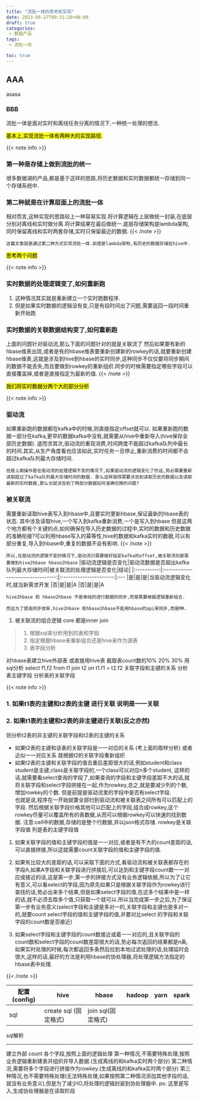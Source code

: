 ```yaml
---
title: "流批一体的思考和实现"
date: 2023-06-27T09:31:28+08:00
draft: true
categories:
 - 数据产品
tags:
 - 流批一体

toc: true
---
```



## AAA

asasa

### BBB

流批一体是面对实时和离线任务分离的情况下,一种统一处理的想法.

<mark>基本上,实现流批一体有两种大的实现路径.</mark>

{{< note info >}}
### 第一种是存储上做到流批的统一
很多数据湖的产品,都是基于这样的思路,将历史数据和实时数据都统一存储到同一个存储系统中.
### 第二种就是在计算层面上的流批一体
相对而言,这种实现的思路较上一种容易实现.将计算逻辑在上层做统一封装,在底层分别对离线和实时做分离.将计算结果在最后做统一.底层存储架构是lambda架构,同时保留离线和实时两套存储,实时只保留最近的数据.
{{< /note >}}

`这篇文章就是通过第二种方式实现流批一体.前提是lambda架构,有历史的数据存储在hive中.`


<!-- 计算上需要
首先指定计算范围:时间范围,表范围,列范围. 离线的计算频率
其次将计算进行封装 -->

<mark>思考两个问题</mark>

{{< note info >}}
### 实时数据的处理逻辑变了,如何重新跑
1. 这种情况其实就是重新建立一个实时跑数程序.
2. 但是如果实时数据的逻辑没有变,只是有段时间出了问题,需要返回一段时间重新开始跑
### 实时数据的关联数据结构变了,如何重新跑
上面的问题针对驱动流,那么下面的问题针对的就是关联流了
然后如果要有新的hbase维表出现,或者是有的hbase维表要重新创建新的rowkey的话,就要重新创建hbase维表,这就是涉及到hive到hbase的实时同步,这种同步不仅仅要将同步期间的数据不能丢失,而且要做到rowkey的重新组织.同步的时候需要指定哪些字段可以直接覆盖掉,或者是直接指定为最新的值.
{{< /note >}}

<mark>我们将实时数据分两个大的部分分析</mark>

{{< note info >}}
### 驱动流 
如果重新跑的数据都在kafka中的时候,则直接指定offset就可以.
如果重新跑的数据一部分在kafka,更早的数据kafka中没有,就需要从hive中重新导入(hive保存全部历史数据).
退而求其次,驱动流的重现消费,时间跨度不能超过kafka队列中最长的时间.其实,从生产角度看也应该如此,实时任务一旦停止,重新消费的时间都不会超过kafka队列最大存储时间.

`但是上面操作是在驱动流的处理逻辑不变的情况下,如果驱动流的逻辑变化了的话,势必需要重新读取超过了kafka队列最大存储时间的数据.
那么这样就得需要涉及到读取历史的数据以及读取最新的实时数据,那么也就涉及到了两部分数据如何准确切换的问题?`
### 被关联流 

需要重新读取hive表写入到hbase中,且要实时更新hbase,保证最新的hbase表的状态.
其中涉及读取hive,一个写入到kafka重新消费,一个是写入到hbase
但是这两个地方都有个关键的点,如何确保在导入历史数据的过程中,实时的数据和历史数据的准确衔接?可以利用hbase写入的幂等性,hive的数据和kafka实时的数据,可以有部分重复,导入到hbase中,重复的数据不会有影响. 
{{< /note >}}

`所以,在驱动流的逻辑不变的情况下,驱动流只需要做好指定kafka的offset,被关联流则是需要做到hive2hbase hbase2hbase`
|驱动流逻辑是否变化|驱动流数据是否超出kafka队列最大存储时间|被关联流的处理逻辑是否变化|结论|
|:----------:|:---------------------------------:|:----------------------:|:---
|是|是|是|当驱动流逻辑变化时,就当新需求开发
|否|是|是|A
|否|是|是|A

`hive2hbase 和 hbase2hbase 不是单纯的进行数据的同步,而是需要根据逻辑重新组合.`

`而且为了提高同步效率,hive2hbase 和hbase2hbase不能用hbase的api来同步,而是MR.`
<!-- 这是之前写的同步程序,在我原来的电脑上,回去找下源码 -->

1. 被关联流的组合逻辑 core 
   都是inner join

> 1. 根据sql来分析用到的表和字段
> 2. 指定根据hbase来重新组合还是hive来作为源表
> 3. 表字段分析

对hbase表建立hive外部表 或直接用hive表
截取表count数的10% 20% 30% 用sql分析
select f1,f2 from t1 join t2 on t1.f1 = t2.f2
关联字段和主键的关系
分析表主键字段
分析表的关联字段

{{< note info >}}
### 1. 如果t1表的主键和t2表的主键 进行关联 说明是一一关联
### 2. 如果t1表的主键和t2表的非主键进行关联(反之亦然)
则分析t2表的非主键的关联字段和t2表的主键的关系
* 如果t2表的主键和该表的关联字段是一一对应的关系 (考上面的取样分析)
或者近似一一对应关系
就根据t2的关联字段重新组织
* 如果t2表的主键和关联字段的值去重后差距很大的话,例如student和class
student是主键,class是关联字段的,一个class可以对应n多个student,
这样的话,就需要看select查询的字段了,如果查询的字段和主键字段差距不大的话,就将关联字段和select字段拼接在一起,作为rowkey,总之,就是要减少列的个数,增加rowkey的个数.
但是前提是驱动流里的字段中是否有select字段.  
也就是说,程序在一开始就要全部扫到驱动流和被关联表之间所有可以匹配上的字段.
然后根据关联字段价格其他可以匹配上的字段,组合成rowkey,这个rowkey尽量可以覆盖所有的表数据,从而可以根据rowkey可以快速的找到数据.
注意:cell中的数据,存储的是整个行数据,并以json格式存储.
rowkey是关联字段值
列是表的主键字段值
1. 如果关联字段的值和主键字段的值是一一对应,或者是有不大的count差距的话,可以直接拼接,所以这就需要count关联字段的值和主键字段的值.

2. 如果有比较大的差距的话,可以采取下面的方式,看驱动流和被关联表都存在的字段A,如果A字段和关联字段进行拼接后,可以达到和主键字段count数一一对应或接近的话,这是第一步,第一步的拼接方式没有业务逻辑依据,所以为了让它有意义,可以看select的字段,因为原先如果只是根据关联字段作为rowkey进行查找的话,势必出来多个结果,但是如果select字段的值,在这多个结果中是一样的话,就不必须去取多个值,只获取一个就可以.所以当完成第一步之后,为了保证第一步有业务意义(select字段和主键是多对一的,关联字段和主键也是多对一的,就要count select字段的值和主键字段的值,并要对比select 的字段和关联字段的count数是否接近)

3. 如果select字段和主键字段的count数接近或着一一对应的,且关联字段的count数和select字段的count数差距很大的话,势必每次返回的结果都是n条,如果实时处理的时候,每次都返回多条然后拉到本地过滤处理的话,处理延时会很大,这样的话,最好的方法是利用hbase的协处理器,将处理逻辑方法指定的hbase表中处理.
    
{{< /note >}}

| 配置(config) | hive | hbase | hadoop | yarn | spark |
| --- | --- | --- | --- | --- | --- |
| sql | create sql (固定格式) | join sql(固定格式) 

sql解析

---

建立外部
count 各个字段,按照上面的逻辑处理
第一种情况,不需要特殊处理,按照业务逻辑重新建表并组织并导入数据.(生成离线的和kafka实时两个部分)
第二种情况,需要将多个字段进行拼接作为rowkey.(生成离线的和kafka实时两个部分)
第三种情况,也不需要特殊处理(无法特殊处理,如果按照第二种情况添加其他字段的话,就没有业务意义),但是为了减少IO,将处理的逻辑封装到协处理器中. ps:  这里是写入,生成协处理器是在读取阶段